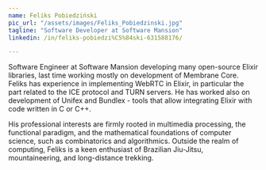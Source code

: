 ```yaml
---
name: Feliks Pobiedziński
pic_url: "/assets/images/Feliks_Pobiedzinski.jpg"
tagline: "Software Developer at Software Mansion"
linkedin: /in/feliks-pobiedzi%C5%84ski-631588176/

---
```

Software Engineer at Software Mansion developing many open-source Elixir libraries, last time working mostly on development of Membrane Core. Feliks has experience in implementing WebRTC in Elixir, in particular the part related to the ICE protocol and TURN servers. He has worked also on development of Unifex and Bundlex - tools that allow integrating Elixir with code written in C or C++. 

His professional interests are firmly rooted in multimedia processing, the functional paradigm, and the mathematical foundations of computer science, such as combinatorics and algorithmics. Outside the realm of computing, Feliks is a keen enthusiast of Brazilian Jiu-Jitsu, mountaineering, and long-distance trekking.
